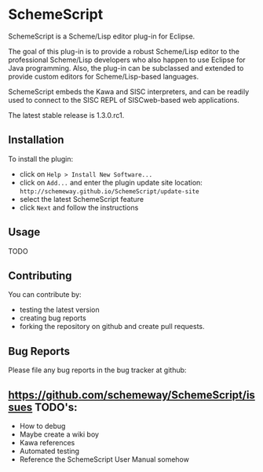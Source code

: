 SchemeScript
============

SchemeScript is a Scheme/Lisp editor plug-in for Eclipse.

The goal of this plug-in is to provide a robust Scheme/Lisp editor to the professional Scheme/Lisp developers who also happen to use Eclipse for Java programming. Also, the plug-in can be subclassed and extended to provide custom editors for Scheme/Lisp-based languages.

SchemeScript embeds the Kawa and SISC interpreters, and can be readily used to connect to the SISC REPL of SISCweb-based web applications.

The latest stable release is 1.3.0.rc1. 


Installation
------------

To install the plugin:

* click on `Help > Install New Software...`
* click on `Add...` and enter the plugin update site location: `http://schemeway.github.io/SchemeScript/update-site`
* select the latest SchemeScript feature
* click `Next` and follow the instructions

Usage
------------

TODO

Contributing
------------

You can contribute by: 
* testing the latest version 
* creating bug reports
* forking the repository on github and create pull requests. 


Bug Reports
------------

Please file any bug reports in the bug tracker at github:

https://github.com/schemeway/SchemeScript/issues
TODO's:
------------

* How to debug
* Maybe create a wiki boy
* Kawa references
* Automated testing
* Reference the SchemeScript User Manual somehow 

